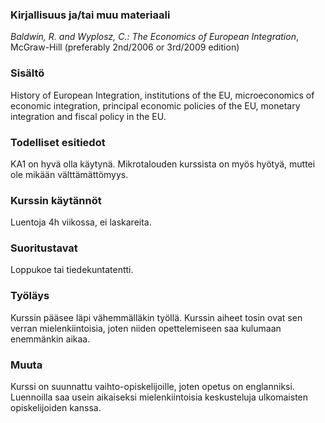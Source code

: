 ### Kirjallisuus ja/tai muu materiaali

_Baldwin, R. and Wyplosz, C.: The Economics of European Integration_, McGraw-Hill (preferably 2nd/2006 or 3rd/2009 edition)

### Sisältö

History of European Integration, institutions of the EU, microeconomics of economic integration, principal economic policies of the EU, monetary integration and fiscal policy in the EU.

### Todelliset esitiedot

KA1 on hyvä olla käytynä. Mikrotalouden kurssista on myös hyötyä, muttei ole mikään välttämättömyys.

### Kurssin käytännöt

Luentoja 4h viikossa, ei laskareita.

### Suoritustavat

Loppukoe tai tiedekuntatentti.

### Työläys

Kurssin pääsee läpi vähemmälläkin työllä. Kurssin aiheet tosin ovat sen verran mielenkiintoisia, joten niiden opettelemiseen saa kulumaan enemmänkin aikaa.

### Muuta

Kurssi on suunnattu vaihto-opiskelijoille, joten opetus on englanniksi. Luennoilla saa usein aikaiseksi mielenkiintoisia keskusteluja ulkomaisten opiskelijoiden kanssa.